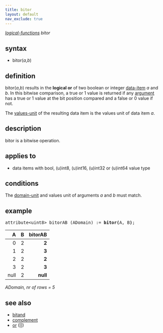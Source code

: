 ```yaml
---
title: bitor
layout: default
nav_exclude: true
---
```

*[logical-functions](logical-functions) bitor*

## syntax

- bitor(*a*,*b*)

## definition

bitor(*a*,*b*) results in the **logical or** of two boolean or integer [data-item](data-item) *a* and *b*. In this bitwise comparison, a true or 1 value is returned if any [argument](argument) has a true or 1 value at the bit position compared and a false or 0 value if not.

The [values-unit](values-unit) of the resulting data item is the values unit of data item *a*.

## description

bitor is a bitwise operation.

## applies to

- data items with bool, (u)int8, (u)int16, (u)int32 or (u)int64 value type

## conditions

The [domain-unit](domain-unit) and values unit of arguments *a* and *b* must match.

## example

<pre>
attribute&lt;uint8&gt; bitorAB (ADomain) := <B>bitor(</B>A, B<B>)</B>;
</pre>

| A    | B   | **bitorAB** |
|-----:|----:|------------:|
| 0    | 2   | **2**       |
| 1    | 2   | **3**       |
| 2    | 2   | **2**       |
| 3    | 2   | **3**       |
| null | 2   | **null**    |

*ADomain, nr of rows = 5*

## see also

- [bitand](bitand)
- [complement](complement)
- [or](or) (||)